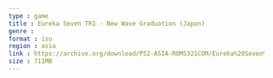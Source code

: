 ```yaml
---
type : game
title : Eureka Seven TR1 - New Wave Graduation (Japan)
genre : 
format : iso
region : asia
link : https://archive.org/download/PS2-ASIA-ROMS321COM/Eureka%20Seven%20TR1%20-%20New%20Wave%20Graduation%20%28Japan%29.7z
size : 711MB
---
```

